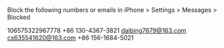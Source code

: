 Block the following numbers or emails in iPhone > Settings > Messages > Blocked

106575322967778
+86 130-4367-3821
daibing7679@163.com
cs635541620@163.com
+86 156-1684-5021
